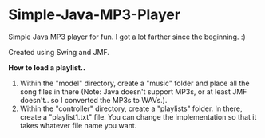 # Simple-Java-MP3-Player
Simple Java MP3 player for fun. I got a lot farther since the beginning. :)</br>

Created using Swing and JMF. 

<b>How to load a playlist..</b></br>
  1. Within the "model" directory, create a "music" folder and place all the song files in there (Note: Java doesn't support MP3s, or at least JMF doesn't.. so I converted the MP3s to WAVs.).</br>
  2. Within the "controller" directory, create a "playlists" folder. In there, create a "playlist1.txt" file. You can change the implementation so that it takes whatever file name you want.
